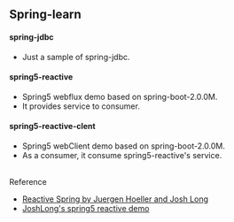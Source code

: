 ## Spring-learn

#### spring-jdbc 
* Just a sample of spring-jdbc.

#### spring5-reactive
* Spring5 webflux demo based on spring-boot-2.0.0M.
* It provides service to consumer.

#### spring5-reactive-clent
* Spring5 webClient demo based on spring-boot-2.0.0M.
* As a consumer, it consume spring5-reactive's service.

<br/>
Reference

* [Reactive Spring by Juergen Hoeller and Josh Long](https://www.youtube.com/watch?v=TZUZgU6rsNY)
* [JoshLong's spring5 reactive demo](https://github.com/joshlong/flux-flix-service)

